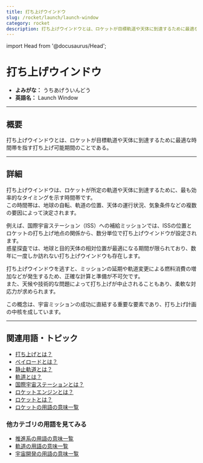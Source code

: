 ```yaml
---
title: 打ち上げウインドウ
slug: /rocket/launch/launch-window
category: rocket
description: 打ち上げウインドウとは、ロケットが目標軌道や天体に到達するために最適な時間帯を指す打ち上げ可能期間のことである。
---
```


import Head from '@docusaurus/Head';

<Head>
  <script type="application/ld+json">
    {`{
      "@context": "https://schema.org",
      "@type": "DefinedTerm",
      "name": "打ち上げウインドウ",
      "inDefinedTermSet": "https://www.space-portal.org",
      "termCode": "rocket/launch/launch-window",
      "description": "打ち上げウインドウとは、ロケットが目標軌道や天体に到達するために最適な時間帯を指す打ち上げ可能期間のことである。",
      "url": "https://www.space-portal.org/docs/rocket/launch/launch-window"
    }`}
  </script>
</Head>

# 打ち上げウインドウ

- **よみがな：** うちあげういんどう  
- **英語名：** Launch Window  

---

## 概要

打ち上げウインドウとは、ロケットが目標軌道や天体に到達するために最適な時間帯を指す打ち上げ可能期間のことである。

---

## 詳細

打ち上げウインドウは、ロケットが所定の軌道や天体に到達するために、最も効率的なタイミングを示す時間帯です。  
この時間帯は、地球の自転、軌道の位置、天体の運行状況、気象条件などの複数の要因によって決定されます。  

例えば、国際宇宙ステーション（ISS）への補給ミッションでは、ISSの位置とロケットの打ち上げ地点の関係から、数分単位で打ち上げウインドウが設定されます。  
惑星探査では、地球と目的天体の相対位置が最適になる期間が限られており、数年に一度しか訪れない打ち上げウインドウも存在します。  

打ち上げウインドウを逃すと、ミッションの延期や軌道変更による燃料消費の増加などが発生するため、正確な計算と準備が不可欠です。  
また、天候や技術的な問題によって打ち上げが中止されることもあり、柔軟な対応力が求められます。  

この概念は、宇宙ミッションの成功に直結する重要な要素であり、打ち上げ計画の中核を成しています。

---

## 関連用語・トピック

- [打ち上げとは？](/docs/rocket/launch/launch)
- [ペイロードとは？](/docs/rocket/system/payload)  
- [静止軌道とは？](/docs/orbit/type/geostationary-orbit)  
- [軌道とは？](/docs/orbit/orbit)  
- [国際宇宙ステーションとは？](/docs/satellite/index/iss)  
- [ロケットエンジンとは？](/docs/rocket/propulsion/rocket-engine)  
- [ロケットとは？](/docs/rocket/rocket)
- [ロケットの用語の意味一覧](/docs/category/rocket)

### 他カテゴリの用語を見てみる
- [推進系の用語の意味一覧](/docs/category/propulsion)
- [軌道の用語の意味一覧](/docs/category/orbit)
- [宇宙開発の用語の意味一覧](/docs/category/glossary)
